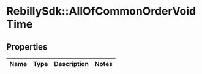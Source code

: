 # RebillySdk::AllOfCommonOrderVoidTime

## Properties
Name | Type | Description | Notes
------------ | ------------- | ------------- | -------------

